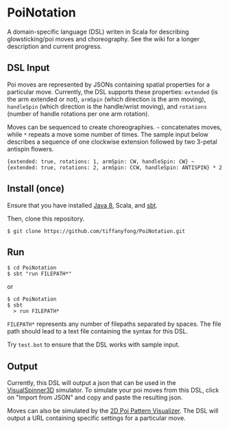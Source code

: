 # PoiNotation

A domain-specific language (DSL) writen in Scala for describing glowsticking/poi moves and choreography. See the wiki for a longer description and current progress.

## DSL Input

Poi moves are represented by JSONs containing spatial properties for a particular move. Currently, the DSL supports these properties: `extended` (is the arm extended or not), `armSpin` (which direction is the arm moving), `handleSpin` (which direction is the handle/wrist moving), and `rotations` (number of handle rotations per one arm rotation).

Moves can be sequenced to create choreographies. `~` concatenates moves, while `*` repeats a move some number of times. The sample input below describes a sequence of one clockwise extension followed by two 3-petal antispin flowers.

```
{extended: true, rotations: 1, armSpin: CW, handleSpin: CW} ~
{extended: true, rotations: 2, armSpin: CCW, handleSpin: ANTISPIN} * 2
```

## Install (once)

Ensure that you have installed [Java 8](http://www.oracle.com/technetwork/java/javase/downloads/jdk8-downloads-2133151.html), Scala, and [sbt](http://www.scala-sbt.org/download.html).

Then, clone this repository.

```
$ git clone https://github.com/tiffanyfong/PoiNotation.git
```

## Run

```
$ cd PoiNotation
$ sbt "run FILEPATH*"
```

or

```
$ cd PoiNotation
$ sbt
  > run FILEPATH*
```

`FILEPATH*` represents any number of filepaths separated by spaces. The file path should lead to a text file containing the syntax for this DSL.

Try `test.bot` to ensure that the DSL works with sample input.

## Output

Currently, this DSL will output a json that can be used in the [VisualSpinner3D](https://infiniteperplexity.github.io/visual-spinner-3d/composer.html) simulator. To simulate your poi moves from this DSL, click on "Import from JSON" and copy and paste the resulting json.

Moves can also be simulated by the [2D Poi Pattern Visualizer](https://rfong.github.io/poi/). The DSL will output a URL containing specific settings for a particular move.
